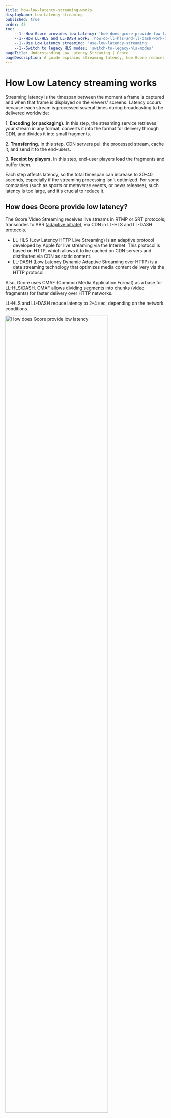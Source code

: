 ```yaml
---
title: how-low-latency-streaming-works
displayName: Low Latency streaming
published: true
order: 45
toc:
    --1--How Gcore provides low Latency: 'how-does-gcore-provide-low-latency'
    --1--How LL-HLS and LL-DASH work: 'how-do-ll-hls-and-ll-dash-work-in-comparison-to-the-standard-approach'
    --1--Use Low Latency streaming: 'use-low-latency-streaming'
    --1--Switch to legacy HLS modes: 'switch-to-legacy-hls-modes'
pageTitle: Understanding Low Latency Streaming | Gcore
pageDescription: A guide explains streaming latency, how Gcore reduces it with LL-HLS and LL-DASH protocols, and how to use them.
---
```


# How Low Latency streaming works

Streaming latency is the timespan between the moment a frame is captured and when that frame is displayed on the viewers' screens. Latency occurs because each stream is processed several times during broadcasting to be delivered worldwide:

1\. **Encoding (or packaging).** In this step, the streaming service retrieves your stream in any format, converts it into the format for delivery through CDN, and divides it into small fragments.

2\. **Transferring.** In this step, CDN servers pull the processed stream, cache it, and send it to the end-users.

3\. **Receipt by players.** In this step, end-user players load the fragments and buffer them.

Each step affects latency, so the total timespan can increase to 30–40 seconds, especially if the streaming processing isn't optimized. For some companies (such as sports or metaverse events, or news releases), such latency is too large, and it's crucial to reduce it.

## How does Gcore provide low latency?

The Gcore Video Streaming receives live streams in RTMP or SRT protocols; transcodes to ABR (<a href="https://gcore.com/docs/streaming-platform/live-streams-and-videos-protocols-and-codecs/output-parameters-after-transcoding-bitrate-frame-rate-and-codecs#output-parameters-after-transcoding" target="_blank">adaptive bitrate</a>), via CDN in LL-HLS and LL-DASH protocols.

-   LL-HLS (Low Latency HTTP Live Streaming) is an adaptive protocol developed by Apple for live streaming via the Internet. This protocol is based on HTTP, which allows it to be cached on CDN servers and distributed via CDN as static content.
-   LL-DASH (Low Latency Dynamic Adaptive Streaming over HTTP) is a data streaming technology that optimizes media content delivery via the HTTP protocol.

Also, Gcore uses CMAF (Common Media Application Format) as a base for LL-HLS/DASH. CMAF allows dividing segments into chunks (video fragments) for faster delivery over HTTP networks.

LL-HLS and LL-DASH reduce latency to 2–4 sec, depending on the network conditions.

<img src="https://assets.gcore.pro/docs/streaming-platform/live-streams-and-videos-protocols-and-codecs/how-low-latency-streaming-works/gcore-vs-traditional-streaming.png" alt="How does Gcore provide low latency" width="80%">

## How do LL-HLS and LL-DASH work in comparison to the standard approach?

The standard video delivery approach involves sending the entirely created segment to the CDN. Once the CDN receives the complete segment, it transmits it to the player.

With this approach, video latency depends on segment length. For example, if a segment is 6 seconds long when requesting and processing the first segment, the player displays a frame that is already 6 seconds late compared to the actual time.

The Low Latency approach uses the CMAF-CTE extension (Chunked Transfer-Encoding), which helps divide live stream segments into small, non-overlapping, and independent fragments (chunks) with a length of 0.5–2 seconds. The independence of the chunks allows the encoder not to wait for the end of the complete loading of the segment but to send it to the CDN and the player in ready-made small fragments.

This approach helps eliminate the segment duration factor affecting video latency in standard video delivery methods. Therefore, latency for 10-second and 2-second segments will be the same and minimal. The total latency between the CDN server and the viewers will be at most 4 seconds.

Compared to the standard approach, a 6-second segment will be divided into 0.5-2 seconds chunks. Thus, the total latency will be lower.

<img src="https://assets.gcore.pro/docs/streaming-platform/live-streams-and-videos-protocols-and-codecs/how-low-latency-streaming-works/low-latency-casino.gif" alt="Example of how low latency works" width="80%">

## Use Low Latency streaming

We support <a href="https://gcore.com/news/low-latency-hls/" target="_blank">Low Latency streaming</a> by default. It means your live streams are automatically transcoded to LL-HLS or LL-DASH protocol when you <a href="https://gcore.com/docs/streaming-platform/live-streaming/create-a-live-stream" target="_blank">create and configure a live stream</a>.

Links for embedding the live stream to your own player contain the _/cmaf/_ part and look as follows:

-   MPEG-DASH, CMAF (low latency): `https://demo.gvideo.io/cmaf/2675_19146/index.mpd`
-   LL HLS, CMAF (low latency): `https://demo.gvideo.io/cmaf/2675_19146/master.m3u8`
-   Traditional HLS, MPEG TS (no low latency): `https://demo.gvideo.io/mpegts/2675_19146/master_mpegts.m3u8`

## Switch to legacy HLS modes

Some legacy devices or software require MPEG-TS (.ts) segments for streaming. To ensure full backward compatibility with HLS across all devices and infrastructures, we offer MPEG-TS streaming options.

We produce low-latency and non-low-latency streams in parallel, so you don't have to create a stream specifically for cases when the connection is unstable or a device doesn’t support low-latency. Both formats share the same segment sizes, manifest lengths for DVR functionality, and other related capabilities.

<alert-element type="tip" title="Tip">
 
For modern devices, we recommend using the HLS manifest URL (`hls_cmaf_url`). It’s more efficient and is highly compatible with streaming devices.

</alert-element>

You can get the non-low-latency in the same Links for export section in the Customer Portal:

1\. On the <a href="https://portal.gcore.com/streaming/streaming/list" target="_blank">Video Streaming</a> page, find the needed video.

2\. In the **Links for export** section, copy the link in the **HLS non-low-latency manifest URL** field. This link contains non low-latency HLSv3 and MPEG TS files as chunks.

<img src="https://assets.gcore.pro/docs/streaming-platform/live-streams-and-videos-protocols-and-codecs/how-low-latency-streaming-works/export-non-low-latency-link.png" alt="HLS non-low-latency link example" width="80%">

For details on how to get the streams via API, check our <a href="https://api.gcore.com/docs/streaming#tag/Streams/operation/get_streams" target="_blank">API documentation</a>.
